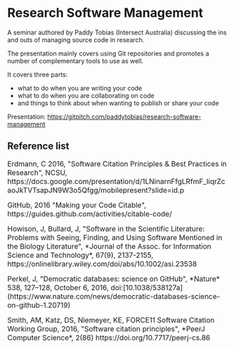 # Research Software Management

A seminar authored by Paddy Tobias (Intersect Australia) discussing the ins and outs of managing source code in research.

The presentation mainly covers using Git repositories and promotes a number of complementary tools to use as well.

It covers three parts:
* what to do when you are writing your code
* what to do when you are collaborating on code
* and things to think about when wanting to publish or share your code

Presentation: https://gitpitch.com/paddytobias/research-software-management



## Reference list

<p><font size="3">Erdmann, C 2016,  "Software Citation Principles & Best Practices in Research", NCSU, https://docs.google.com/presentation/d/1LNinarnFfgLRfmF_IiqrZcaoJkTVTsapJN9W3o5Qfgg/mobilepresent?slide=id.p</font></p>

<p><font size="3">GitHub, 2016 "Making your Code Citable", https://guides.github.com/activities/citable-code/</font></p>

<p><font size="3">Howison, J, Bullard, J, "Software in the Scientific Literature: Problems with Seeing, Finding, and Using Software Mentioned in the Biology Literature", *Journal of the Assoc. for Information Science and Technology*, 67(9), 2137-2155, https://onlinelibrary.wiley.com/doi/abs/10.1002/asi.23538</font></p>

<p><font size="3">Perkel, J, "Democratic databases: science on GitHub", *Nature* 538, 127–128, October 6, 2016, doi:[10.1038/538127a](https://www.nature.com/news/democratic-databases-science-on-github-1.20719)</font></p>

<p><font size="3">Smith, AM, Katz, DS, Niemeyer, KE, FORCE11 Software Citation Working Group, 2016,  "Software citation principles", *PeerJ Computer Science*, 2(86) https://doi.org/10.7717/peerj-cs.86</font></p>



